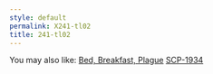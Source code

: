 ```yaml
---
style: default
permalink: X241-tl02
title: 241-tl02
---
```

You may also like:
[Bed, Breakfast, Plague](http://scp-wiki.net/bed-breakfast-plague)
[SCP-1934](http://scp-wiki.net/scp-1934)